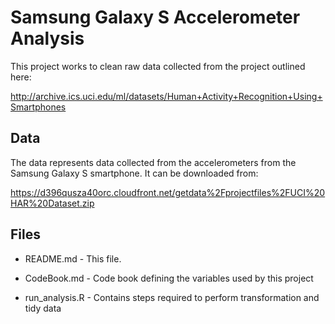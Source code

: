 # Samsung Galaxy S Accelerometer Analysis

This project works to clean raw data collected from the project outlined here:

http://archive.ics.uci.edu/ml/datasets/Human+Activity+Recognition+Using+Smartphones


## Data

The data represents data collected from the accelerometers from the Samsung Galaxy S smartphone.  It can be downloaded from:

https://d396qusza40orc.cloudfront.net/getdata%2Fprojectfiles%2FUCI%20HAR%20Dataset.zip


## Files

* README.md - This file.

* CodeBook.md - Code book defining the variables used by this project

* run_analysis.R - Contains steps required to perform transformation and tidy data
